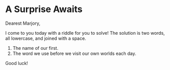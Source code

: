# A Surprise Awaits

Dearest Marjory,

I come to you today with a riddle for you to solve! The solution is two words, all lowercase, and joined with a space.

1. The name of our first.
2. The word we use before we visit our own worlds each day.

Good luck!